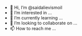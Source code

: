 - 👋 Hi, I’m @saidalievismoil
- 👀 I’m interested in ...
- 🌱 I’m currently learning ...
- 💞️ I’m looking to collaborate on ...
- 📫 How to reach me ...

<!---
saidalievismoil/saidalievismoil is a ✨ special ✨ repository because its `README.md` (this file) appears on your GitHub profile.
You can click the Preview link to take a look at your changes.
--->
